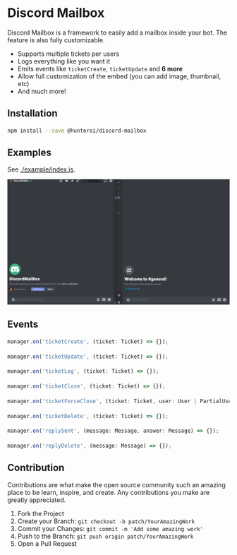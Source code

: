 # Discord Mailbox
Discord Mailbox is a framework to easily add a mailbox inside your bot. The feature is also fully customizable.

- Supports multiple tickets per users
- Logs everything like you want it
- Emits events like `ticketCreate`, `ticketUpdate` and **6 more**
- Allow full customization of the embed (you can add image, thumbnail, etc)
- And much more!

## Installation

```sh
npm install --save @hunteroi/discord-mailbox
```

## Examples
See [./example/index.js](example/index.js).

![IMAGE](assets/example.gif)

## Events
```ts
manager.on('ticketCreate', (ticket: Ticket) => {});

manager.on('ticketUpdate', (ticket: Ticket) => {});

manager.on('ticketLog', (ticket: Ticket) => {});

manager.on('ticketClose', (ticket: Ticket) => {});

manager.on('ticketForceClose', (ticket: Ticket, user: User | PartialUser) => {});

manager.on('ticketDelete', (ticket: Ticket) => {});

manager.on('replySent', (message: Message, answer: Message) => {});

manager.on('replyDelete', (message: Message) => {});
```

## Contribution
Contributions are what make the open source community such an amazing place to be learn, inspire, and create. Any contributions you make are greatly appreciated.

1. Fork the Project
2. Create your Branch: `git checkout -b patch/YourAmazingWork`
3. Commit your Changes: `git commit -m 'Add some amazing work'`
4. Push to the Branch: `git push origin patch/YourAmazingWork`
5. Open a Pull Request
